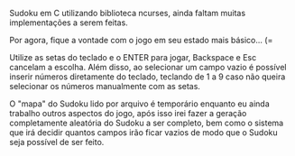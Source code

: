 Sudoku em C utilizando biblioteca ncurses, ainda faltam muitas implementações a serem feitas.

Por agora, fique a vontade com o jogo em seu estado mais básico... (=

Utilize as setas do teclado e o ENTER para jogar, Backspace e Esc cancelam a escolha.
Além disso, ao selecionar um campo vazio é possível inserir números diretamente do teclado, teclando de 1 a 9
caso não queira selecionar os números manualmente com as setas.

O "mapa" do Sudoku lido por arquivo é temporário enquanto eu ainda trabalho outros aspectos do jogo, após isso irei fazer a geração completamente aleatória do Sudoku a ser completo, bem como o sistema que irá decidir quantos campos irão ficar vazios de modo que o Sudoku seja possível de ser feito.
